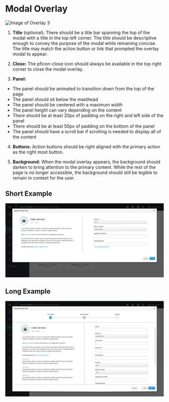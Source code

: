 # Modal Overlay

![Image of Overlay 3](img/Overlay-02.png)

1. **Title** (optional): There should be a title bar spanning the top of the modal with a title in the top left corner. The title should be descriptive enough to convey the purpose of the modal while remaining concise. The title may match the action button or link that prompted the overlay modal to appear.

2. **Close:** The pficon-close icon should always be available in the top right corner to close the modal overlay.

3. **Panel:**
  - The panel should be animated to transition down from the top of the page
  - The panel should sit below the masthead
  - The panel should be centered with a maximum width
  - The panel height can vary depending on the content
  - There should be at least 20px of padding on the right and left side of the panel
  - There should be at least 50px of padding on the bottom of the panel
  - The panel should have a scroll bar if scrolling is needed to display all of the content

4. **Buttons:** Action buttons should be right aligned with the primary action as the right most button.

5. **Background:** When the modal overlay appears, the background should darken to bring attention to the primary content. While the rest of the page is no longer accessible, the background should still be legible to remain in context for the user.

## Short Example
![Image of Overlay 2](img/Overlay-01@2x.png)

## Long Example
![Image of Overlay 3](img/Overlay-03@2x.png)
